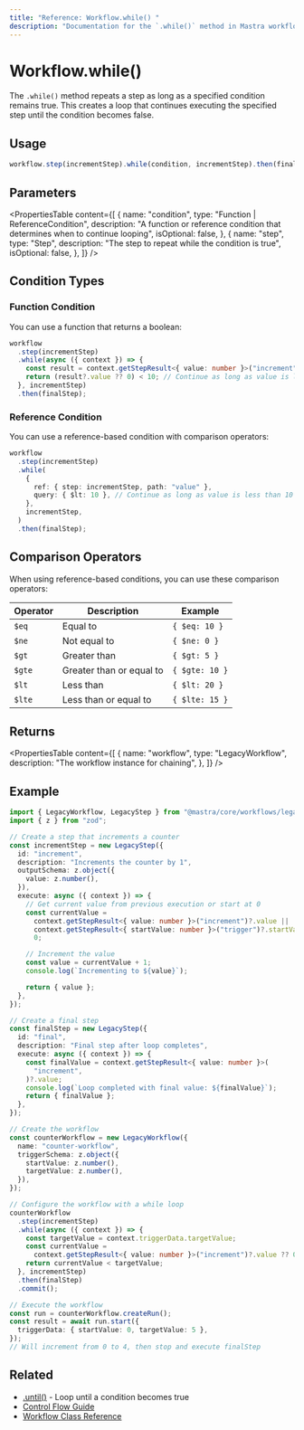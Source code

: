 ```yaml
---
title: "Reference: Workflow.while() "
description: "Documentation for the `.while()` method in Mastra workflows, which repeats a step as long as a specified condition remains true."
---
```


# Workflow.while()

The `.while()` method repeats a step as long as a specified condition remains true. This creates a loop that continues executing the specified step until the condition becomes false.

## Usage

```typescript
workflow.step(incrementStep).while(condition, incrementStep).then(finalStep);
```

## Parameters

<PropertiesTable
  content={[
    {
      name: "condition",
      type: "Function | ReferenceCondition",
      description:
        "A function or reference condition that determines when to continue looping",
      isOptional: false,
    },
    {
      name: "step",
      type: "Step",
      description: "The step to repeat while the condition is true",
      isOptional: false,
    },
  ]}
/>

## Condition Types

### Function Condition

You can use a function that returns a boolean:

```typescript
workflow
  .step(incrementStep)
  .while(async ({ context }) => {
    const result = context.getStepResult<{ value: number }>("increment");
    return (result?.value ?? 0) < 10; // Continue as long as value is less than 10
  }, incrementStep)
  .then(finalStep);
```

### Reference Condition

You can use a reference-based condition with comparison operators:

```typescript
workflow
  .step(incrementStep)
  .while(
    {
      ref: { step: incrementStep, path: "value" },
      query: { $lt: 10 }, // Continue as long as value is less than 10
    },
    incrementStep,
  )
  .then(finalStep);
```

## Comparison Operators

When using reference-based conditions, you can use these comparison operators:

| Operator | Description              | Example        |
| -------- | ------------------------ | -------------- |
| `$eq`    | Equal to                 | `{ $eq: 10 }`  |
| `$ne`    | Not equal to             | `{ $ne: 0 }`   |
| `$gt`    | Greater than             | `{ $gt: 5 }`   |
| `$gte`   | Greater than or equal to | `{ $gte: 10 }` |
| `$lt`    | Less than                | `{ $lt: 20 }`  |
| `$lte`   | Less than or equal to    | `{ $lte: 15 }` |

## Returns

<PropertiesTable
  content={[
    {
      name: "workflow",
      type: "LegacyWorkflow",
      description: "The workflow instance for chaining",
    },
  ]}
/>

## Example

```typescript
import { LegacyWorkflow, LegacyStep } from "@mastra/core/workflows/legacy";
import { z } from "zod";

// Create a step that increments a counter
const incrementStep = new LegacyStep({
  id: "increment",
  description: "Increments the counter by 1",
  outputSchema: z.object({
    value: z.number(),
  }),
  execute: async ({ context }) => {
    // Get current value from previous execution or start at 0
    const currentValue =
      context.getStepResult<{ value: number }>("increment")?.value ||
      context.getStepResult<{ startValue: number }>("trigger")?.startValue ||
      0;

    // Increment the value
    const value = currentValue + 1;
    console.log(`Incrementing to ${value}`);

    return { value };
  },
});

// Create a final step
const finalStep = new LegacyStep({
  id: "final",
  description: "Final step after loop completes",
  execute: async ({ context }) => {
    const finalValue = context.getStepResult<{ value: number }>(
      "increment",
    )?.value;
    console.log(`Loop completed with final value: ${finalValue}`);
    return { finalValue };
  },
});

// Create the workflow
const counterWorkflow = new LegacyWorkflow({
  name: "counter-workflow",
  triggerSchema: z.object({
    startValue: z.number(),
    targetValue: z.number(),
  }),
});

// Configure the workflow with a while loop
counterWorkflow
  .step(incrementStep)
  .while(async ({ context }) => {
    const targetValue = context.triggerData.targetValue;
    const currentValue =
      context.getStepResult<{ value: number }>("increment")?.value ?? 0;
    return currentValue < targetValue;
  }, incrementStep)
  .then(finalStep)
  .commit();

// Execute the workflow
const run = counterWorkflow.createRun();
const result = await run.start({
  triggerData: { startValue: 0, targetValue: 5 },
});
// Will increment from 0 to 4, then stop and execute finalStep
```

## Related

- [.until()](./until.md) - Loop until a condition becomes true
- [Control Flow Guide](../../docs/workflows-legacy/control-flow.md)
- [Workflow Class Reference](./workflow.md)
